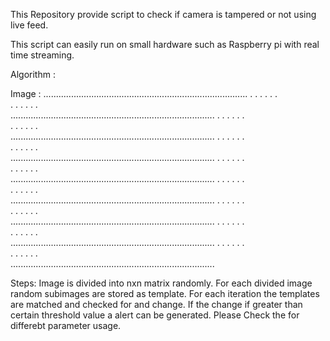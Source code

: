 



 This Repository provide script to check if camera is tampered or not using live feed.
 
 This script can easily run  on small hardware such as Raspberry pi with real time streaming.
 
 Algorithm : 
 
 Image :
.................................................................................
.		.		.		.		.		.	
.		.		.		.		.		.	
.................................................................................
.		.		.		.		.		.	
.		.		.		.		.		.	
.................................................................................
.		.		.		.		.		.	
.		.		.		.		.		.	
.................................................................................
.		.		.		.		.		.	
.		.		.		.		.		.	
.................................................................................
.		.		.		.		.		.	
.		.		.		.		.		.	
.................................................................................
.		.		.		.		.		.	
.		.		.		.		.		.	
.................................................................................
.		.		.		.		.		.	
.		.		.		.		.		.	
.................................................................................
.		.		.		.		.		.	
.		.		.		.		.		.	
.................................................................................

Steps:
	Image is divided into nxn matrix randomly.
	For each divided image random subimages are stored as template.
	For each iteration the templates are matched and checked for and change.
	If the change if greater than certain threshold value a alert can be generated.
	Please Check the for differebt parameter usage.
